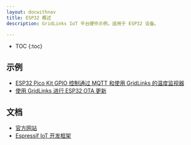 ```yaml
---
layout: docwithnav
title: ESP32 概述
description: GridLinks IoT 平台硬件示例，适用于 ESP32 设备。

---
```


* TOC
{:toc}

## 示例

 - [ESP32 Pico Kit GPIO 控制通过 MQTT 和使用 GridLinks 的温度监视器](/docs/samples/esp32/gpio-control-pico-kit-dht22-sensor/)
 - [使用 GridLinks 进行 ESP32 OTA 更新](/docs/samples/esp32/ota/)

## 文档

 - [官方网站](https://www.espressif.com/en/products/hardware/esp32/overview)
 - [Espressif IoT 开发框架](https://docs.espressif.com/projects/esp-idf/en/latest/)